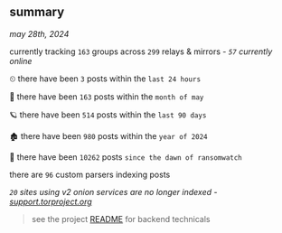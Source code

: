 
## summary
_may 28th, 2024_

currently tracking `163` groups across `299` relays & mirrors - _`57` currently online_

⏲ there have been `3` posts within the `last 24 hours`

🦈 there have been `163` posts within the `month of may`

🪐 there have been `514` posts within the `last 90 days`

🏚 there have been `980` posts within the `year of 2024`

🦕 there have been `10262` posts `since the dawn of ransomwatch`

there are `96` custom parsers indexing posts

_`20` sites using v2 onion services are no longer indexed - [support.torproject.org](https://support.torproject.org/onionservices/v2-deprecation/)_

> see the project [README](https://github.com/joshhighet/ransomwatch#ransomwatch--) for backend technicals
